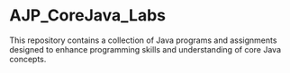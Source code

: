 # AJP_CoreJava_Labs
This repository contains a collection of Java programs and assignments designed to enhance programming skills and understanding of core Java concepts.
